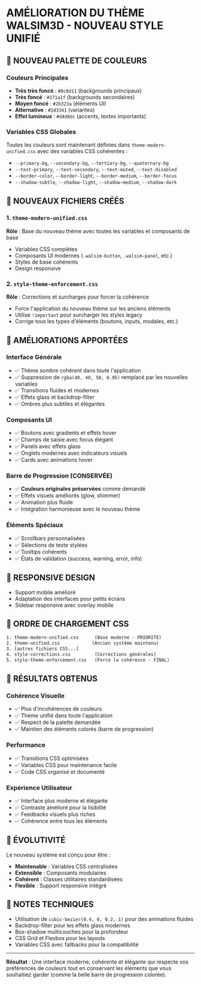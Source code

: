 # AMÉLIORATION DU THÈME WALSIM3D - NOUVEAU STYLE UNIFIÉ

## 🎨 NOUVEAU PALETTE DE COULEURS

### Couleurs Principales
- **Très très foncé** : `#0c0d11` (backgrounds principaux)
- **Très foncé** : `#171a1f` (backgrounds secondaires)  
- **Moyen foncé** : `#2b323a` (éléments UI)
- **Alternative** : `#2d3341` (variantes)
- **Effet lumineux** : `#d4d8dc` (accents, textes importants)

### Variables CSS Globales
Toutes les couleurs sont maintenant définies dans `theme-modern-unified.css` avec des variables CSS cohérentes :
- `--primary-bg`, `--secondary-bg`, `--tertiary-bg`, `--quaternary-bg`
- `--text-primary`, `--text-secondary`, `--text-muted`, `--text-disabled`
- `--border-color`, `--border-light`, `--border-medium`, `--border-focus`
- `--shadow-subtle`, `--shadow-light`, `--shadow-medium`, `--shadow-dark`

## 📁 NOUVEAUX FICHIERS CRÉÉS

### 1. `theme-modern-unified.css`
**Rôle** : Base du nouveau thème avec toutes les variables et composants de base
- Variables CSS complètes
- Composants UI modernes (`.walsim-button`, `.walsim-panel`, etc.)
- Styles de base cohérents
- Design responsive

### 2. `style-theme-enforcement.css`
**Rôle** : Corrections et surcharges pour forcer la cohérence
- Force l'application du nouveau thème sur les anciens éléments
- Utilise `!important` pour surcharger les styles legacy
- Corrige tous les types d'éléments (boutons, inputs, modales, etc.)

## 🚀 AMÉLIORATIONS APPORTÉES

### Interface Générale
- ✅ Thème sombre cohérent dans toute l'application
- ✅ Suppression de `rgba(40, 40, 50, 0.95)` remplacé par les nouvelles variables
- ✅ Transitions fluides et modernes
- ✅ Effets glass et backdrop-filter
- ✅ Ombres plus subtiles et élégantes

### Composants UI
- ✅ Boutons avec gradients et effets hover
- ✅ Champs de saisie avec focus élégant
- ✅ Panels avec effets glass
- ✅ Onglets modernes avec indicateurs visuels
- ✅ Cards avec animations hover

### Barre de Progression (CONSERVÉE)
- ✅ **Couleurs originales préservées** comme demandé
- ✅ Effets visuels améliorés (glow, shimmer)
- ✅ Animation plus fluide
- ✅ Intégration harmonieuse avec le nouveau thème

### Éléments Spéciaux
- ✅ Scrollbars personnalisées
- ✅ Sélections de texte stylées
- ✅ Tooltips cohérents
- ✅ États de validation (success, warning, error, info)

## 📱 RESPONSIVE DESIGN
- Support mobile amélioré
- Adaptation des interfaces pour petits écrans
- Sidebar responsive avec overlay mobile

## 🔧 ORDRE DE CHARGEMENT CSS

```html
1. theme-modern-unified.css      (Base moderne - PRIORITÉ)
2. theme-unified.css            (Ancien système maintenu)
3. [autres fichiers CSS...]
4. style-corrections.css         (Corrections générales)
5. style-theme-enforcement.css   (Force la cohérence - FINAL)
```

## 🎯 RÉSULTATS OBTENUS

### Cohérence Visuelle
- ✅ Plus d'incohérences de couleurs
- ✅ Thème unifié dans toute l'application
- ✅ Respect de la palette demandée
- ✅ Maintien des éléments colorés (barre de progression)

### Performance
- ✅ Transitions CSS optimisées
- ✅ Variables CSS pour maintenance facile
- ✅ Code CSS organisé et documenté

### Expérience Utilisateur
- ✅ Interface plus moderne et élégante
- ✅ Contraste amélioré pour la lisibilité
- ✅ Feedbacks visuels plus riches
- ✅ Cohérence entre tous les éléments

## 🔮 ÉVOLUTIVITÉ

Le nouveau système est conçu pour être :
- **Maintenable** : Variables CSS centralisées
- **Extensible** : Composants modulaires
- **Cohérent** : Classes utilitaires standardisées
- **Flexible** : Support responsive intégré

## 📝 NOTES TECHNIQUES

- Utilisation de `cubic-bezier(0.4, 0, 0.2, 1)` pour des animations fluides
- Backdrop-filter pour les effets glass modernes  
- Box-shadow multicouches pour la profondeur
- CSS Grid et Flexbox pour les layouts
- Variables CSS avec fallbacks pour la compatibilité

---

**Résultat** : Une interface moderne, cohérente et élégante qui respecte vos préférences de couleurs tout en conservant les éléments que vous souhaitiez garder (comme la belle barre de progression colorée).
